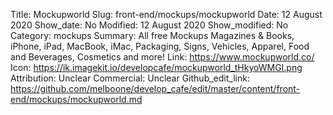 Title: Mockupworld
Slug: front-end/mockups/mockupworld
Date: 12 August 2020
Show_date: No
Modified: 12 August 2020
Show_modified: No
Category: mockups
Summary: All free Mockups Magazines & Books, iPhone, iPad, MacBook, iMac, Packaging, Signs, Vehicles, Apparel, Food and Beverages, Cosmetics and more!
Link: https://www.mockupworld.co/
Icon: https://ik.imagekit.io/developcafe/mockupworld_tHkyoWMGI.png
Attribution: Unclear
Commercial: Unclear
Github_edit_link: https://github.com/melboone/develop_cafe/edit/master/content/front-end/mockups/mockupworld.md